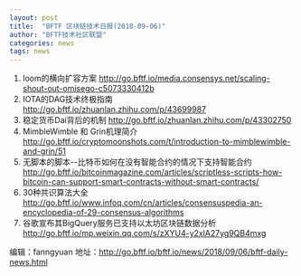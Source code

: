 ```yaml
---
layout: post
title:  "BFTF 区块链技术日报(2018-09-06)"
author: "BFTF技术社区联盟"
categories: news
tags: news
---
```


1. loom的横向扩容方案  <http://go.bftf.io/media.consensys.net/scaling-shout-out-omisego-c5073330412b>
2. IOTA的DAG技术终极指南 <http://go.bftf.io/zhuanlan.zhihu.com/p/43699987>
3. 稳定货币Dai背后的机制 <http://go.bftf.io/zhuanlan.zhihu.com/p/43302750>
4. MimbleWimble 和 Grin机理简介  <http://go.bftf.io/cryptomoonshots.com/t/introduction-to-mimblewimble-and-grin/51>
5. 无脚本的脚本--比特币如何在没有智能合约的情况下支持智能合约 <http://go.bftf.io/bitcoinmagazine.com/articles/scriptless-scripts-how-bitcoin-can-support-smart-contracts-without-smart-contracts/>
6. 30种共识算法大全 <http://go.bftf.io/www.infoq.com/cn/articles/consensuspedia-an-encyclopedia-of-29-consensus-algorithms>
7.  谷歌宣布其BigQuery服务已支持以太坊区块链数据分析 <http://go.bftf.io/mp.weixin.qq.com/s/zXYU4-y2xlA27yg9QB4mxg>

编辑：fanngyuan
地址：<http://go.bftf.io/bftf.io/news/2018/09/06/bftf-daily-news.html>
